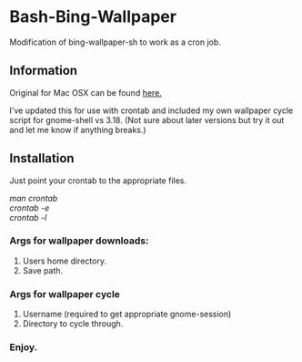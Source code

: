 # Bash-Bing-Wallpaper
Modification of bing-wallpaper-sh to work as a cron job.

## Information

Original for Mac OSX can be found [here.](https://github.com/thejandroman/bing-wallpaper)

I've updated this for use with crontab and included my own wallpaper cycle script for gnome-shell vs 3.18.
(Not sure about later versions but try it out and let me know if anything breaks.)

## Installation

Just point your crontab to the appropriate files.

*man crontab*  
*crontab -e*  
*crontab -l*

### Args for wallpaper downloads:
1. Users home directory.
2. Save path.

### Args for wallpaper cycle
1. Username (required to get appropriate gnome-session)
2. Directory to cycle through.

### Enjoy.
